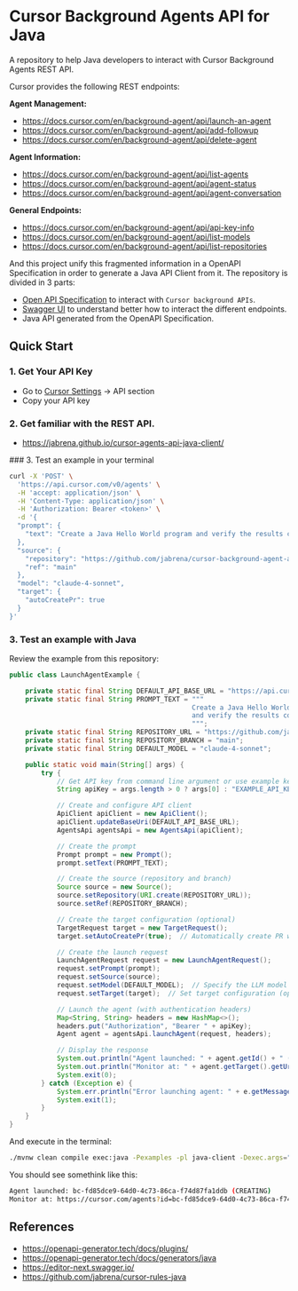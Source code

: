 # Cursor Background Agents API for Java

A repository to help Java developers to interact with Cursor Background Agents REST API.

Cursor provides the following REST endpoints:

**Agent Management:**

- https://docs.cursor.com/en/background-agent/api/launch-an-agent
- https://docs.cursor.com/en/background-agent/api/add-followup
- https://docs.cursor.com/en/background-agent/api/delete-agent

**Agent Information:**

- https://docs.cursor.com/en/background-agent/api/list-agents
- https://docs.cursor.com/en/background-agent/api/agent-status
- https://docs.cursor.com/en/background-agent/api/agent-conversation

**General Endpoints:**

- https://docs.cursor.com/en/background-agent/api/api-key-info
- https://docs.cursor.com/en/background-agent/api/list-models
- https://docs.cursor.com/en/background-agent/api/list-repositories

And this project unify this fragmented information in a OpenAPI Specification in order to generate a Java API Client from it.
The repository is divided in 3 parts:

- [Open API Specification](./openapi/src/main/resources/openapi.yaml) to interact with `Cursor background APIs`.
- [Swagger UI](https://jabrena.github.io/cursor-agents-api-java-client/) to understand better how to interact the different endpoints.
- Java API generated from the OpenAPI Specification.

## Quick Start

### 1. Get Your API Key

- Go to [Cursor Settings](https://cursor.com/settings) → API section
- Copy your API key

### 2. Get familiar with the REST API.

- https://jabrena.github.io/cursor-agents-api-java-client/

### 3. Test an example in your terminal

```bash
curl -X 'POST' \
  'https://api.cursor.com/v0/agents' \
  -H 'accept: application/json' \
  -H 'Content-Type: application/json' \
  -H 'Authorization: Bearer <token>' \
  -d '{
  "prompt": {
    "text": "Create a Java Hello World program and verify the results compiling and executing"
  },
  "source": {
    "repository": "https://github.com/jabrena/cursor-background-agent-api-java-hello-world",
    "ref": "main"
  },
  "model": "claude-4-sonnet",
  "target": {
    "autoCreatePr": true
  }
}'
```

### 3. Test an example with Java

Review the example from this repository:

```java
public class LaunchAgentExample {

    private static final String DEFAULT_API_BASE_URL = "https://api.cursor.com";
    private static final String PROMPT_TEXT = """
                                              Create a Java Hello World program
                                              and verify the results compiling and executing
                                              """;
    private static final String REPOSITORY_URL = "https://github.com/jabrena/cursor-background-agent-api-java-hello-world";
    private static final String REPOSITORY_BRANCH = "main";
    private static final String DEFAULT_MODEL = "claude-4-sonnet";

    public static void main(String[] args) {
        try {
            // Get API key from command line argument or use example key
            String apiKey = args.length > 0 ? args[0] : "EXAMPLE_API_KEY";

            // Create and configure API client
            ApiClient apiClient = new ApiClient();
            apiClient.updateBaseUri(DEFAULT_API_BASE_URL);
            AgentsApi agentsApi = new AgentsApi(apiClient);

            // Create the prompt
            Prompt prompt = new Prompt();
            prompt.setText(PROMPT_TEXT);

            // Create the source (repository and branch)
            Source source = new Source();
            source.setRepository(URI.create(REPOSITORY_URL));
            source.setRef(REPOSITORY_BRANCH);

            // Create the target configuration (optional)
            TargetRequest target = new TargetRequest();
            target.setAutoCreatePr(true);  // Automatically create PR when agent completes

            // Create the launch request
            LaunchAgentRequest request = new LaunchAgentRequest();
            request.setPrompt(prompt);
            request.setSource(source);
            request.setModel(DEFAULT_MODEL);  // Specify the LLM model to use (optional)
            request.setTarget(target);  // Set target configuration (optional)

            // Launch the agent (with authentication headers)
            Map<String, String> headers = new HashMap<>();
            headers.put("Authorization", "Bearer " + apiKey);
            Agent agent = agentsApi.launchAgent(request, headers);

            // Display the response
            System.out.println("Agent launched: " + agent.getId() + " (" + agent.getStatus() + ")");
            System.out.println("Monitor at: " + agent.getTarget().getUrl());
            System.exit(0);
        } catch (Exception e) {
            System.err.println("Error launching agent: " + e.getMessage());
            System.exit(1);
        }
    }
}
```

And execute in the terminal:

```bash
./mvnw clean compile exec:java -Pexamples -pl java-client -Dexec.args="YOUR_CURSOR_KEY"
```

You should see somethink like this:

```bash
Agent launched: bc-fd85dce9-64d0-4c73-86ca-f74d87fa1ddb (CREATING)
Monitor at: https://cursor.com/agents?id=bc-fd85dce9-64d0-4c73-86ca-f74d87fa1ddb
```

## References

- https://openapi-generator.tech/docs/plugins/
- https://openapi-generator.tech/docs/generators/java
- https://editor-next.swagger.io/
- https://github.com/jabrena/cursor-rules-java
